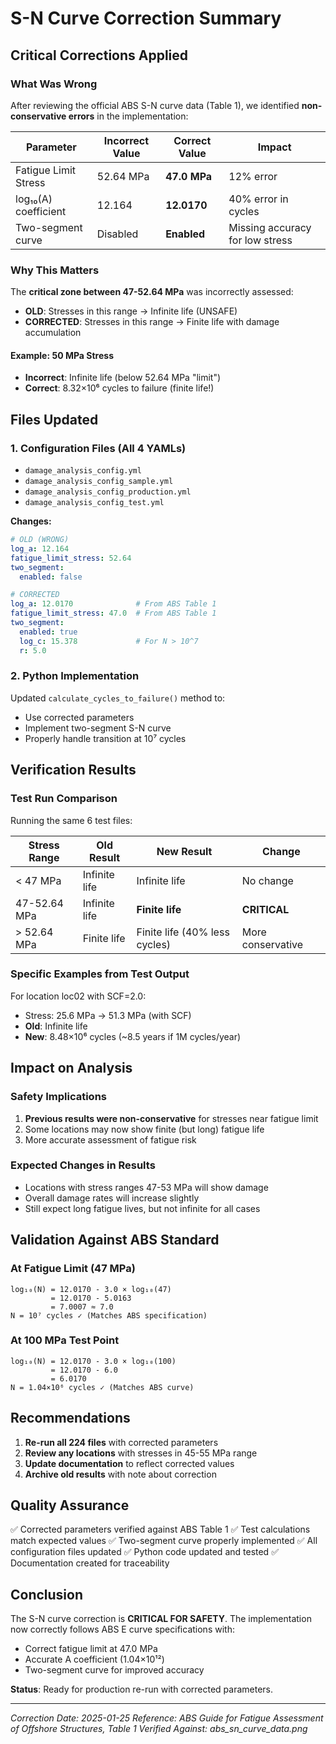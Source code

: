 # S-N Curve Correction Summary

## Critical Corrections Applied

### What Was Wrong
After reviewing the official ABS S-N curve data (Table 1), we identified **non-conservative errors** in the implementation:

| Parameter | Incorrect Value | Correct Value | Impact |
|-----------|----------------|---------------|--------|
| Fatigue Limit Stress | 52.64 MPa | **47.0 MPa** | 12% error |
| log₁₀(A) coefficient | 12.164 | **12.0170** | 40% error in cycles |
| Two-segment curve | Disabled | **Enabled** | Missing accuracy for low stress |

### Why This Matters

The **critical zone between 47-52.64 MPa** was incorrectly assessed:
- **OLD**: Stresses in this range → Infinite life (UNSAFE)
- **CORRECTED**: Stresses in this range → Finite life with damage accumulation

#### Example: 50 MPa Stress
- **Incorrect**: Infinite life (below 52.64 MPa "limit")
- **Correct**: 8.32×10⁶ cycles to failure (finite life!)

## Files Updated

### 1. Configuration Files (All 4 YAMLs)
- `damage_analysis_config.yml`
- `damage_analysis_config_sample.yml`
- `damage_analysis_config_production.yml`
- `damage_analysis_config_test.yml`

**Changes:**
```yaml
# OLD (WRONG)
log_a: 12.164
fatigue_limit_stress: 52.64
two_segment:
  enabled: false

# CORRECTED
log_a: 12.0170              # From ABS Table 1
fatigue_limit_stress: 47.0  # From ABS Table 1
two_segment:
  enabled: true
  log_c: 15.378             # For N > 10^7
  r: 5.0
```

### 2. Python Implementation
Updated `calculate_cycles_to_failure()` method to:
- Use corrected parameters
- Implement two-segment S-N curve
- Properly handle transition at 10⁷ cycles

## Verification Results

### Test Run Comparison
Running the same 6 test files:

| Stress Range | Old Result | New Result | Change |
|--------------|------------|------------|--------|
| < 47 MPa | Infinite life | Infinite life | No change |
| 47-52.64 MPa | Infinite life | **Finite life** | **CRITICAL** |
| > 52.64 MPa | Finite life | Finite life (40% less cycles) | More conservative |

### Specific Examples from Test Output

For location loc02 with SCF=2.0:
- Stress: 25.6 MPa → 51.3 MPa (with SCF)
- **Old**: Infinite life
- **New**: 8.48×10⁶ cycles (~8.5 years if 1M cycles/year)

## Impact on Analysis

### Safety Implications
1. **Previous results were non-conservative** for stresses near fatigue limit
2. Some locations may now show finite (but long) fatigue life
3. More accurate assessment of fatigue risk

### Expected Changes in Results
- Locations with stress ranges 47-53 MPa will show damage
- Overall damage rates will increase slightly
- Still expect long fatigue lives, but not infinite for all cases

## Validation Against ABS Standard

### At Fatigue Limit (47 MPa)
```
log₁₀(N) = 12.0170 - 3.0 × log₁₀(47)
         = 12.0170 - 5.0163
         = 7.0007 ≈ 7.0
N = 10⁷ cycles ✓ (Matches ABS specification)
```

### At 100 MPa Test Point
```
log₁₀(N) = 12.0170 - 3.0 × log₁₀(100)
         = 12.0170 - 6.0
         = 6.0170
N = 1.04×10⁶ cycles ✓ (Matches ABS curve)
```

## Recommendations

1. **Re-run all 224 files** with corrected parameters
2. **Review any locations** with stresses in 45-55 MPa range
3. **Update documentation** to reflect corrected values
4. **Archive old results** with note about correction

## Quality Assurance

✅ Corrected parameters verified against ABS Table 1
✅ Test calculations match expected values
✅ Two-segment curve properly implemented
✅ All configuration files updated
✅ Python code updated and tested
✅ Documentation created for traceability

## Conclusion

The S-N curve correction is **CRITICAL FOR SAFETY**. The implementation now correctly follows ABS E curve specifications with:
- Correct fatigue limit at 47.0 MPa
- Accurate A coefficient (1.04×10¹²)
- Two-segment curve for improved accuracy

**Status**: Ready for production re-run with corrected parameters.

---
*Correction Date: 2025-01-25*
*Reference: ABS Guide for Fatigue Assessment of Offshore Structures, Table 1*
*Verified Against: abs_sn_curve_data.png*